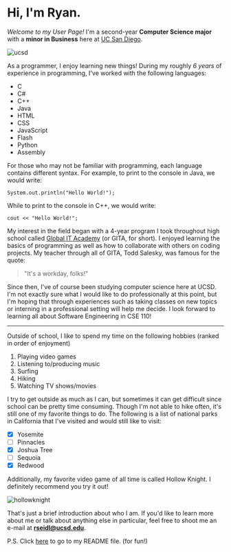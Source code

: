 # Hi, I'm Ryan.
*Welcome to my User Page!* I'm a second-year **Computer Science major** with a **minor in Business** here at [UC San Diego](https://www.ucsd.edu/).

![ucsd](https://today.ucsd.edu/news_uploads/_social/img-primary-Geisel-UCSanDiego-ErikJepsen-090922.jpg)

As a programmer, I enjoy learning new things! During my roughly *6 years* of experience in programming, I've worked with the following languages:
- C
- C#
- C++
- Java
- HTML
- CSS
- JavaScript
- Flash
- Python
- Assembly

For those who may not be familiar with programming, each language contains different syntax. For example, to print to the console in Java, we would write:

`System.out.println("Hello World!");`

While to print to the console in C++, we would write:

`cout << "Hello World!";`

My interest in the field began with a 4-year program I took throughout high school called [Global IT Academy](https://bohs.bousd.us/apps/pages/GITA) (or GITA, for short). I enjoyed learning the basics of programming as well as how to collaborate with others on coding projects. My teacher through all of GITA, Todd Salesky, was famous for the quote:

> "It's a workday, folks!"

Since then, I've of course been studying computer science here at UCSD. I'm not exactly sure what I would like to do professionally at this point, but I'm hoping that through experiences such as taking classes on new topics or interning in a professional setting will help me decide. I look forward to learning all about Software Engineering in CSE 110!

---

Outside of school, I like to spend my time on the following hobbies (ranked in order of enjoyment)
1. Playing video games
2. Listening to/producing music
3. Surfing
4. Hiking
5. Watching TV shows/movies

I try to get outside as much as I can, but sometimes it can get difficult since school can be pretty time consuming. Though I'm not able to hike often, it's still one of my favorite things to do. The following is a list of national parks in California that I've visited and would still like to visit:
- [x] Yosemite
- [ ] Pinnacles
- [x] Joshua Tree
- [ ] Sequoia
- [x] Redwood

Additionally, my favorite video game of all time is called Hollow Knight. I definitely recommend you try it out!

![hollowknight](https://store-images.s-microsoft.com/image/apps.24270.13847644057609868.a4a91f76-8d1c-4e19-aa78-f4d27d2818fb.d96146d7-d00a-4db9-ad68-197b2f962a17)

That's just a brief introduction about who I am. If you'd like to learn more about me or talk about anything else in particular, feel free to shoot me an e-mail at **rseidl@ucsd.edu**.

P.S. Click [here](README.md) to go to my README file. (for fun!)